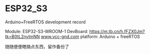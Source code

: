 # ESP32_S3
Arduino+FreeRTOS development record

Module: ESP32-S3-WROOM-1
DevBoard: https://m.tb.cn/h.fFZX0Jm?tk=B0tL2nyImNN www.vcc-gnd.com
platform: Arduino + freeRTOS

随随便便瞎搞点东西，留作备份了
